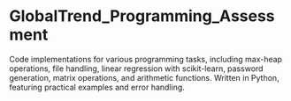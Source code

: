 # GlobalTrend_Programming_Assessment
Code implementations for various programming tasks, including max-heap operations, file handling, linear regression with scikit-learn, password generation, matrix operations, and arithmetic functions. Written in Python, featuring practical examples and error handling.
